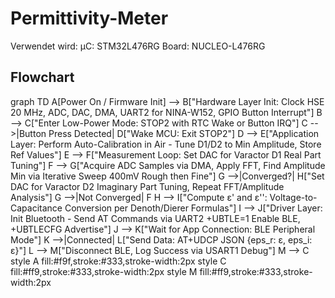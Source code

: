# Permittivity-Meter

Verwendet wird:
µC: STM32L476RG
Board: NUCLEO-L476RG 

## Flowchart
graph TD
    A[Power On / Firmware Init] --> B["Hardware Layer Init: Clock HSE 20 MHz, ADC, DAC, DMA, UART2 for NINA-W152, GPIO Button Interrupt"]
    B --> C["Enter Low-Power Mode: STOP2 with RTC Wake or Button IRQ"]
    C -->|Button Press Detected| D["Wake MCU: Exit STOP2"]
    D --> E["Application Layer: Perform Auto-Calibration in Air - Tune D1/D2 to Min Amplitude, Store Ref Values"]
    E --> F["Measurement Loop: Set DAC for Varactor D1 Real Part Tuning"]
    F --> G["Acquire ADC Samples via DMA, Apply FFT, Find Amplitude Min via Iterative Sweep 400mV Rough then Fine"]
    G -->|Converged?| H["Set DAC for Varactor D2 Imaginary Part Tuning, Repeat FFT/Amplitude Analysis"]
    G -->|Not Converged| F
    H --> I["Compute ε' and ε'': Voltage-to-Capacitance Conversion per Denoth/Dierer Formulas"]
    I --> J["Driver Layer: Init Bluetooth - Send AT Commands via UART2 +UBTLE=1 Enable BLE, +UBTLECFG Advertise"]
    J --> K["Wait for App Connection: BLE Peripheral Mode"]
    K -->|Connected| L["Send Data: AT+UDCP JSON {eps_r: ε, eps_i: ε}"]
    L --> M["Disconnect BLE, Log Success via USART1 Debug"]
    M --> C
    style A fill:#f9f,stroke:#333,stroke-width:2px
    style C fill:#ff9,stroke:#333,stroke-width:2px
    style M fill:#ff9,stroke:#333,stroke-width:2px
